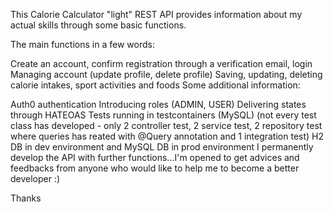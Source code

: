 This Calorie Calculator "light" REST API provides information about my actual skills through some basic functions.

The main functions in a few words:

Create an account, confirm registration through a verification email, login Managing account (update profile, delete profile) Saving, updating, deleting calorie intakes, sport activities and foods Some additional information:

Auth0 authentication Introducing roles (ADMIN, USER) Delivering states through HATEOAS Tests running in testcontainers (MySQL) (not every test class has developed - only 2 controller test, 2 service test, 2 repository test where queries has reated with @Query annotation and 1 integration test) H2 DB in dev environment and MySQL DB in prod environment I permanently develop the API with further functions...I'm opened to get advices and feedbacks from anyone who would like to help me to become a better developer :)

Thanks
